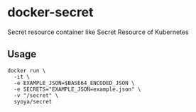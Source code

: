 # docker-secret

Secret resource container like Secret Resource of Kubernetes

## Usage

```
docker run \
  -it \
  -e EXAMPLE_JSON=$BASE64_ENCODED_JSON \
  -e SECRETS="EXAMPLE_JSON=example.json" \
  -v "/secret" \
  syoya/secret
```
